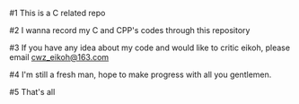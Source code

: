 #1 This is a C related repo

#2 I wanna record my C and CPP's codes through this repository

#3 If you have any idea about my code and would like to critic eikoh, please email cwz_eikoh@163.com

#4 I'm still a fresh man, hope to make progress with all you gentlemen.

#5 That's all
